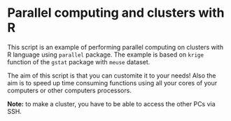 # Parallel computing and clusters with R
This script is an example of performing parallel computing on clusters with R language using `parallel` package. The example is based on `krige` function of the `gstat` package with `meuse` dataset.

The aim of this script is that you can customite it to your needs! Also the aim is to speed up time consuming functions using all your cores of your computers or other computers processors.

**Note:** to make a cluster, you have to be able to access the other PCs via SSH.
